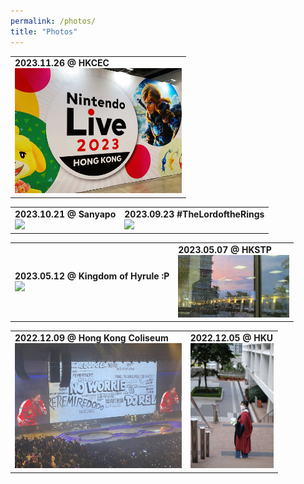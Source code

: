 ```yaml
---
permalink: /photos/ 
title: "Photos"
---
```

<table><tr>
<td> <b>2023.11.26 @ HKCEC </b> <br> <img src="/images/photos/20231126_nitendo.jpg" height=200 border=0> </td>
</tr></table>
<table><tr>
<td> <b>2023.10.21 @ Sanyapo </b> <br> <img src="/images/photos/20231021_sanyapo.jpg" height=200 border=0> </td>
<td> <b>2023.09.23 #TheLordoftheRings </b> <br> <img src="/images/photos/20230923_lordofring.jpg" height=200 border=0> </td>
</tr></table>
<table><tr>
<td> <b>2023.05.12 @ Kingdom of Hyrule :P </b> <br> <img src="/images/photos/20230512_zelda.jpg" height=100 border=0> </td>
<td> <b>2023.05.07 @ HKSTP</b> <br> <img src="/images/photos/20230507_hkstp.jpg" height=100 border=0> </td>
</tr></table>
<table><tr>
<td> <b>2022.12.09 @ Hong Kong Coliseum</b> <br> <img src="/images/photos/20221209_eason.jpg" height=200 border=0> </td>
<td>  <b>2022.12.05 @ HKU </b> <br> <img src="/images/photos/20221205_hku.jpg" height=200 border=0></td>
</tr></table>
